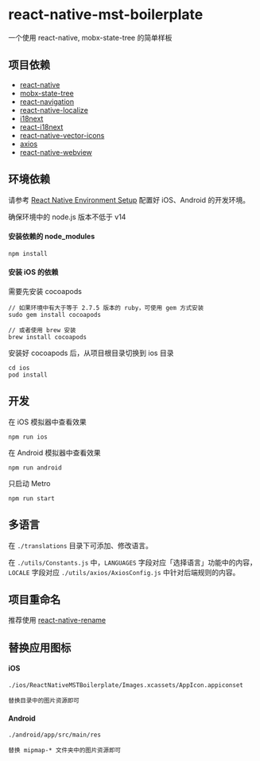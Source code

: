 # react-native-mst-boilerplate
一个使用 react-native, mobx-state-tree 的简单样板

## 项目依赖
- <a href="https://reactnative.dev" target="_blank">react-native</a>
- <a href="https://mobx-state-tree.js.org" target="_blank">mobx-state-tree</a>
- <a href="https://reactnavigation.org" target="_blank">react-navigation</a>
- <a href="https://github.com/zoontek/react-native-localize" target="_blank">react-native-localize</a>
- <a href="https://github.com/i18next/i18next" target="_blank">i18next</a>
- <a href="https://github.com/i18next/react-i18next" target="_blank">react-i18next</a>
- <a href="https://github.com/oblador/react-native-vector-icons" target="_blank">react-native-vector-icons</a>
- <a href="https://github.com/axios/axios" target="_blank">axios</a>
- <a href="https://github.com/react-native-webview/react-native-webview" target="_blank">react-native-webview</a>

## 环境依赖

请参考 <a href="https://reactnative.dev/docs/environment-setup" target="_blank">React Native Environment Setup</a> 配置好 iOS、Android 的开发环境。 

确保环境中的 node.js 版本不低于 v14


#### 安装依赖的 node_modules

```
npm install
```

#### 安装 iOS 的依赖

需要先安装 cocoapods 

```
// 如果环境中有大于等于 2.7.5 版本的 ruby，可使用 gem 方式安装
sudo gem install cocoapods

// 或者使用 brew 安装
brew install cocoapods
```

安装好 cocoapods 后，从项目根目录切换到 ios 目录

```
cd ios
pod install
```

## 开发

在 iOS 模拟器中查看效果

```
npm run ios
```

在 Android 模拟器中查看效果

```
npm run android
```

只启动 Metro

```
npm run start
```

## 多语言

在 `./translations` 目录下可添加、修改语言。

在 `./utils/Constants.js` 中，`LANGUAGES` 字段对应「选择语言」功能中的内容，`LOCALE` 字段对应 `./utils/axios/AxiosConfig.js` 中针对后端规则的内容。



## 项目重命名

推荐使用 <a href="https://github.com/junedomingo/react-native-rename" target="_blank">react-native-rename</a>

## 替换应用图标

#### iOS

```
./ios/ReactNativeMSTBoilerplate/Images.xcassets/AppIcon.appiconset

替换目录中的图片资源即可
```

#### Android

```
./android/app/src/main/res

替换 mipmap-* 文件夹中的图片资源即可
```
